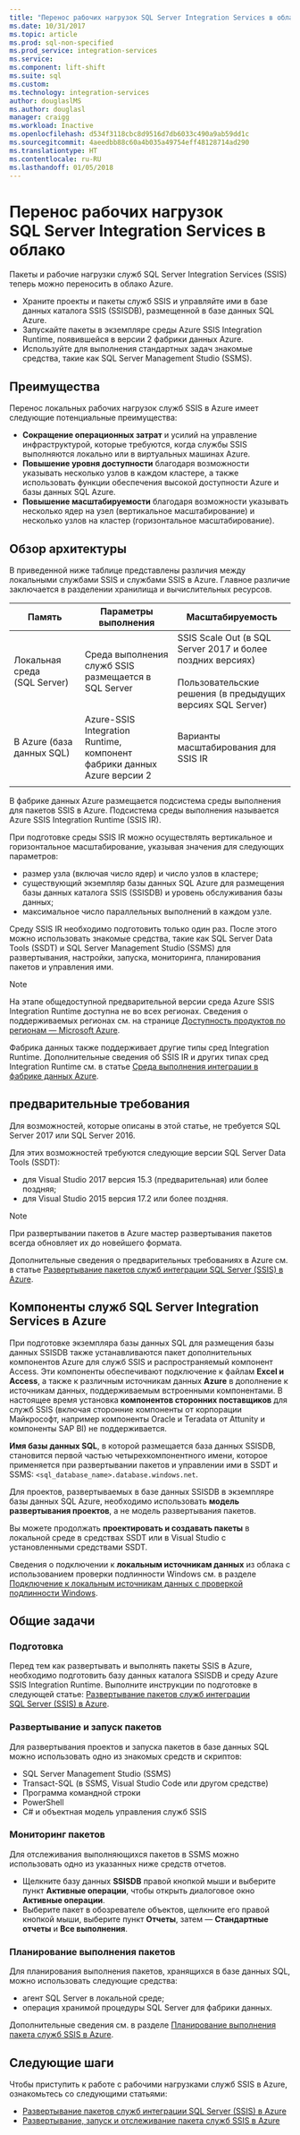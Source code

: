 ```yaml
---
title: "Перенос рабочих нагрузок SQL Server Integration Services в облако | Документы Майкрософт"
ms.date: 10/31/2017
ms.topic: article
ms.prod: sql-non-specified
ms.prod_service: integration-services
ms.service: 
ms.component: lift-shift
ms.suite: sql
ms.custom: 
ms.technology: integration-services
author: douglaslMS
ms.author: douglasl
manager: craigg
ms.workload: Inactive
ms.openlocfilehash: d534f3118cbc8d9516d7db6033c490a9ab59dd1c
ms.sourcegitcommit: 4aeedbb88c60a4b035a49754eff48128714ad290
ms.translationtype: HT
ms.contentlocale: ru-RU
ms.lasthandoff: 01/05/2018
---
```

# <a name="lift-and-shift-sql-server-integration-services-workloads-to-the-cloud"></a>Перенос рабочих нагрузок SQL Server Integration Services в облако
Пакеты и рабочие нагрузки служб SQL Server Integration Services (SSIS) теперь можно переносить в облако Azure.
-   Храните проекты и пакеты служб SSIS и управляйте ими в базе данных каталога SSIS (SSISDB), размещенной в базе данных SQL Azure.
-   Запускайте пакеты в экземпляре среды Azure SSIS Integration Runtime, появившейся в версии 2 фабрики данных Azure.
-   Используйте для выполнения стандартных задач знакомые средства, такие как SQL Server Management Studio (SSMS).

## <a name="benefits"></a>Преимущества
Перенос локальных рабочих нагрузок служб SSIS в Azure имеет следующие потенциальные преимущества:
-   **Сокращение операционных затрат** и усилий на управление инфраструктурой, которые требуются, когда службы SSIS выполняются локально или в виртуальных машинах Azure.
-   **Повышение уровня доступности** благодаря возможности указывать несколько узлов в каждом кластере, а также использовать функции обеспечения высокой доступности Azure и базы данных SQL Azure.
-   **Повышение масштабируемости** благодаря возможности указывать несколько ядер на узел (вертикальное масштабирование) и несколько узлов на кластер (горизонтальное масштабирование).

## <a name="architecture-overview"></a>Обзор архитектуры
В приведенной ниже таблице представлены различия между локальными службами SSIS и службами SSIS в Azure. Главное различие заключается в разделении хранилища и вычислительных ресурсов.

| Память | Параметры выполнения | Масштабируемость |
|---|---|---|
| Локальная среда (SQL Server) | Среда выполнения служб SSIS размещается в SQL Server | SSIS Scale Out (в SQL Server 2017 и более поздних версиях)<br/><br/>Пользовательские решения (в предыдущих версиях SQL Server) |
| В Azure (база данных SQL) | Azure-SSIS Integration Runtime, компонент фабрики данных Azure версии 2 | Варианты масштабирования для SSIS IR |
| | | |

В фабрике данных Azure размещается подсистема среды выполнения для пакетов SSIS в Azure. Подсистема среды выполнения называется Azure SSIS Integration Runtime (SSIS IR).

При подготовке среды SSIS IR можно осуществлять вертикальное и горизонтальное масштабирование, указывая значения для следующих параметров:
-   размер узла (включая число ядер) и число узлов в кластере;
-   существующий экземпляр базы данных SQL Azure для размещения базы данных каталога SSIS (SSISDB) и уровень обслуживания базы данных;
-   максимальное число параллельных выполнений в каждом узле.

Среду SSIS IR необходимо подготовить только один раз. После этого можно использовать знакомые средства, такие как SQL Server Data Tools (SSDT) и SQL Server Management Studio (SSMS) для развертывания, настройки, запуска, мониторинга, планирования пакетов и управления ими.

> [!NOTE]
> На этапе общедоступной предварительной версии среда Azure SSIS Integration Runtime доступна не во всех регионах. Сведения о поддерживаемых регионах см. на странице [Доступность продуктов по регионам — Microsoft Azure](https://azure.microsoft.com/regions/services/).

Фабрика данных также поддерживает другие типы сред Integration Runtime. Дополнительные сведения об SSIS IR и других типах сред Integration Runtime см. в статье [Среда выполнения интеграции в фабрике данных Azure](https://docs.microsoft.com/azure/data-factory/concepts-integration-runtime).

## <a name="prerequisites"></a>предварительные требования
Для возможностей, которые описаны в этой статье, не требуется SQL Server 2017 или SQL Server 2016.

Для этих возможностей требуются следующие версии SQL Server Data Tools (SSDT):
-   для Visual Studio 2017 версия 15.3 (предварительная) или более поздняя;
-   для Visual Studio 2015 версия 17.2 или более поздняя.

> [!NOTE]
> При развертывании пакетов в Azure мастер развертывания пакетов всегда обновляет их до новейшего формата.

Дополнительные сведения о предварительных требованиях в Azure см. в статье [Развертывание пакетов служб интеграции SQL Server (SSIS) в Azure](https://docs.microsoft.com/azure/data-factory/tutorial-deploy-ssis-packages-azure).

## <a name="ssis-features-on-azure"></a>Компоненты служб SQL Server Integration Services в Azure

При подготовке экземпляра базы данных SQL для размещения базы данных SSISDB также устанавливаются пакет дополнительных компонентов Azure для служб SSIS и распространяемый компонент Access. Эти компоненты обеспечивают подключение к файлам **Excel и Access**, а также к различным источникам данных **Azure** в дополнение к источникам данных, поддерживаемым встроенными компонентами. В настоящее время установка **компонентов сторонних поставщиков** для служб SSIS (включая сторонние компоненты от корпорации Майкрософт, например компоненты Oracle и Teradata от Attunity и компоненты SAP BI) не поддерживается.

**Имя базы данных SQL**, в которой размещается база данных SSISDB, становится первой частью четырехкомпонентного имени, которое применяется при развертывании пакетов и управлении ими в SSDT и SSMS: `<sql_database_name>.database.windows.net`.

Для проектов, развертываемых в базе данных SSISDB в экземпляре базы данных SQL Azure, необходимо использовать **модель развертывания проектов**, а не модель развертывания пакетов.

Вы можете продолжать **проектировать и создавать пакеты** в локальной среде в средствах SSDT или в Visual Studio с установленными средствами SSDT.

Сведения о подключении к **локальным источникам данных** из облака с использованием проверки подлинности Windows см. в разделе [Подключение к локальным источникам данных с проверкой подлинности Windows](ssis-azure-connect-with-windows-auth.md).

## <a name="common-tasks"></a>Общие задачи

### <a name="provision"></a>Подготовка
Перед тем как развертывать и выполнять пакеты SSIS в Azure, необходимо подготовить базу данных каталога SSISDB и среду Azure SSIS Integration Runtime. Выполните инструкции по подготовке в следующей статье: [Развертывание пакетов служб интеграции SQL Server (SSIS) в Azure](https://docs.microsoft.com/azure/data-factory/tutorial-deploy-ssis-packages-azure).

### <a name="deploy-and-run-packages"></a>Развертывание и запуск пакетов
Для развертывания проектов и запуска пакетов в базе данных SQL можно использовать одно из знакомых средств и скриптов:
-   SQL Server Management Studio (SSMS)
-   Transact-SQL (в SSMS, Visual Studio Code или другом средстве)
-   Программа командной строки
-   PowerShell
-   C# и объектная модель управления служб SSIS

### <a name="monitor-packages"></a>Мониторинг пакетов
Для отслеживания выполняющихся пакетов в SSMS можно использовать одно из указанных ниже средств отчетов.
-   Щелкните базу данных **SSISDB** правой кнопкой мыши и выберите пункт **Активные операции**, чтобы открыть диалоговое окно **Активные операции**.
-   Выберите пакет в обозревателе объектов, щелкните его правой кнопкой мыши, выберите пункт **Отчеты**, затем — **Стандартные отчеты** и **Все выполнения**.

### <a name="schedule-packages"></a>Планирование выполнения пакетов
Для планирования выполнения пакетов, хранящихся в базе данных SQL, можно использовать следующие средства:
-   агент SQL Server в локальной среде;
-   операция хранимой процедуры SQL Server для фабрики данных.

Дополнительные сведения см. в разделе [Планирование выполнения пакета служб SSIS в Azure](ssis-azure-schedule-packages.md).

## <a name="next-steps"></a>Следующие шаги
Чтобы приступить к работе с рабочими нагрузками служб SSIS в Azure, ознакомьтесь со следующими статьями:
-   [Развертывание пакетов служб интеграции SQL Server (SSIS) в Azure](https://docs.microsoft.com/azure/data-factory/tutorial-deploy-ssis-packages-azure)
-   [Развертывание, запуск и отслеживание пакета служб SSIS в Azure](ssis-azure-deploy-run-monitor-tutorial.md)
